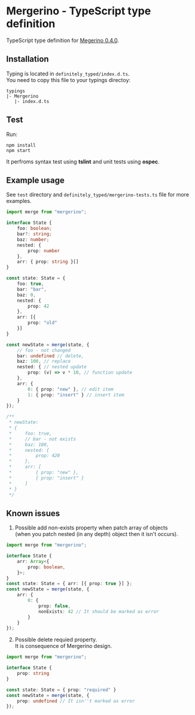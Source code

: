 # Mergerino - TypeScript type definition

TypeScript type definition for [Megerino 0.4.0](https://github.com/fuzetsu/mergerino).

## Installation

Typing is located in `definitely_typed/index.d.ts`.  
You need to copy this file to your typings directoy:

```
typings
|- Mergerino
   |- index.d.ts
```

## Test

Run:

```
npm install
npm start
```

It perfroms syntax test using **tslint** and unit tests using **ospec**.

## Example usage

See ```test``` directory and ```definitely_typed/mergerino-tests.ts``` file for more examples.

```typescript
import merge from "mergerino";

interface State {
    foo: boolean;
    bar?: string;
    baz: number;
    nested: {
        prop: number
    },
    arr: { prop: string }[]
}

const state: State = {
    foo: true,
    bar: "bar",
    baz: 0,
    nested: {
        prop: 42
    },
    arr: [{
        prop: "old"
    }]
}

const newState = merge(state, {
    // foo - not changed
    bar: undefined // delete,
    baz: 100, // replace
    nested: { // nested update
        prop: (v) => v * 10, // function update
    },
    arr: {
        0: { prop: "new" }, // edit item
        1: { prop: "insert" } // insert item
    }
});

/**
 * newState:
 * {
 *     foo: true,
 *     // bar - not exists
 *     baz: 100,
 *     nested: {
 *         prop: 420
 *     },
 *     arr: [
 *         { prop: "new" },
 *         { prop: "insert" }
 *     ]
 * }
 */
```

## Known issues

1. Possible add non-exists property when patch array of objects  
(when you patch nested (in any depth) object then it isn't occurs).

```typescript
import merge from "mergerino";

interface State {
    arr: Array<{
        prop: boolean,
    }>;
}
const state: State = { arr: [{ prop: true }] };
const newState = merge(state, {
    arr: {
        0: {
            prop: false,
            nonExists: 42 // It should be marked as error
        }
    }
});
```

2. Possible delete requied property.  
   It is consequence of Mergerino design.

```typescript
import merge from "mergerino";

interface State {
    prop: string
}

const state: State = { prop: "required" }
const newState = merge(state, {
    prop: undefined // It isn''t marked as error
});
```